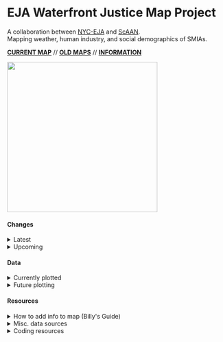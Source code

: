 # EJA Waterfront Justice Map Project
A collaboration between [NYC-EJA](http://www.nyc-eja.org/) and [ScAAN](http://scaan.net/).   
Mapping weather, human industry, and social demographics of SMIAs.    

[**CURRENT MAP**](http://scaan.net/waterfrontmap/) //
[**OLD MAPS**](http://www.tandfonline.com/doi/full/10.1080/13549839.2014.949644?scroll=top&needAccess=true) //
[**INFORMATION**](http://www.nyc-eja.org/campaigns/waterfront-justice-project/)


<img src="https://github.com/ScAAN/waterfrontmap/blob/master/Assets/demo.gif" width="350" height="350">

#### Changes 
<details><summary>Latest</summary>  

- [x] (6/25) Search bar -Maija
- [x] (6/18) Performance improvements -Billy
- [x] (6/17) Legend fix -Maija

</details>
<details><summary>Upcoming</summary>  

- [ ] Deep clean of code
- [ ] Make no data areas hatched
- [ ] New data
- [ ] [Comment any extra ideas here](https://docs.google.com/document/d/1FwlZTbRV0J3WiBpiMt1InUbtlwiGd-douNtTXKUXKMo/edit)

</details>

#### Data
<details><summary>Currently plotted</summary>   

-  NYC Basic Geography ([mapbox-streets-v7](https://www.mapbox.com/vector-tiles/mapbox-streets-v7/))
-  SMIA ([from NYC planning](https://www1.nyc.gov/site/planning/data-maps/open-data/dwn-wrp.page))
-  Percent people of color ([Census Bulk Download](http://census.ire.org/data/bulkdata.html))
-  Percent below poverty line ([Census fact finder](https://factfinder.census.gov/faces/nav/jsf/pages/index.xhtml))
-  Zoning ([inside NYC data portal](http://data.beta.nyc//dataset/635e26b3-2acf-4f55-8780-2619660fdf66/resource/e5528464-9a00-40a7-8b85-21e9b25d6c24/download/d52d598c77484806876b8f897d51f805nyczoning.geojson))
-  Hurricane Storm Surge ([SOURCE???](placeholder))
-  Median household income ([SOURCE???](placeholder))
-  EPA EPCRA Toxics Release Inventory (TRI) sites ([from EPA](https://www.epa.gov/toxics-release-inventory-tri-program/tri-basic-data-files-calendar-years-1987-2016), converted with [OGRE](http://ogre.adc4gis.com/))

</details>

<details><summary>Future plotting</summary>   

- [FEMA flood insurance](http://www.region2coastal.com/view-flood-maps-data/view-preliminary-flood-map-data/) (make sure to look at the metadata)
- Percent uninsured (From CHS 2009 @ DOMH) ([source 1](https://a816-healthpsi.nyc.gov/epiquery/CHS/CHSXIndex.html) & [source 2](https://www1.nyc.gov/site/doh/data/health-tools/maps-gis-data-files-for-download.page))
- [superfund class 2 sites](https://www.dec.ny.gov/cfmx/extapps/derexternal/index.cfm?pageid=3) (needs geocoding)
- [active bulk storage facilities (PBS and MOSF)](https://www.dec.ny.gov/cfmx/extapps/derexternal/index.cfm?pageid=4) (needs geocoding)
- post irene flooding
- manufacturing zoning districts (1-3)

</details>

#### Resources
<details><summary>How to add info to map (Billy's Guide)</summary>

<details><summary>Old/Basic guide</summary>

1. Convert to geojson (if necessary).
2. Use [mapshaper](http://mapshaper.org/) or similar website to check
   that the geography info in the geojson is correct.
3. Use the notebook `WFM_datahists` jupyter notebook in this directory
   to check the other properties (we should probably re-write the code
   there to make it a little easier to load in geojson and inspect the
   various properties).
4. You may need to add a field that is either a calculation on the
   existing properties (like `Perc_POC_P003009` in
   `reduced_census.geojson`) or a simplification of an existing property
   (like `Human_Readable_Zone` in `nyzd.geojson`)
5. Find the field you want to plot and determine its values.
6. Go to `index.html` and find the various `map.addLayer` commands. If
   your data is categorical, base it on the `"Zoning"` layer; if it's
   numerical, base it on the `"Percent People of Color"`
   layer. Use [Color Brewer](http://colorbrewer2.org/) to find colors
   (python's `seaborn` library also has a very good selection of
   palettes; you can see an example of how to get hex codes from
   `seaborn` at the top of the notebook). Make sure to give your layer
   a descriptive id.
7. Add a legend near the top with the other legends. This should be
   very similar to the `fill-color` field in your layer. Make sure
   your legend has a descriptive id.
8. Find the `toggleableLayerIds`, `toggleableLegendIds`, and
   `dataNames` variables at the bottom of the `index.html` files. Add
   the layer id to `toggleableLayerIds`, the layer id : legend id pair
   to `toggleableLegendIds`, and the property name : some explanatory
   text pair to `dataNames`..
9. That should be it! But it probably won't be. Your browser developer
   tools may help determine what's going on. Common issues are issues
   with the geojson's geography info (but step 2 should've helped you
   check that) and type issues (if the data is stored as a number and
   your comparing it to strings, for example).

</details>

Unfortunately, as of June 17, 2018, that's no longer how we're doing
this.   

In order to [improve performance](https://www.mapbox.com/help/mapbox-gl-js-performance/),
we're making all our data vector tilesets and combining them into one
source (both steps use [tippecanoe](https://github.com/mapbox/tippecanoe)). They then
have to be uploaded to billbrod's mapbox account. We probably want it
to either be a ScAAN mapbox account or a project-specific one (rather
than a personal one), eventually, but this will do for now.

The tileset we use is `data.mbtiles` in the Data directory (it can be
viewed using [mbview](https://github.com/mapbox/mbview), but we cannot
load data from a local tileset for some reason).

The above steps (Old/Basic guide) will still get data on the map and should be used for
testing and as a stop-gap, but eventually we'll want to make sure the
data is folded into the tileset we're using.

</details>

<details><summary>Misc. data sources</summary>   

- [NYC shape files](https://www1.nyc.gov/site/planning/data-maps/open-data.page)
- [Demographic data from ACS](http://www1.nyc.gov/site/planning/data-maps/nyc-population/american-community-survey.page)
- [Census TIGER data](https://www.census.gov/geo/maps-data/data/tiger-data.html)
- [Neighborhood Data](http://data.beta.nyc/dataset/pediacities-nyc-neighborhoods)
- [Poverty Data](https://factfinder.census.gov/faces/tableservices/jsf/pages/productview.xhtml?src=bkmk)

</details>

<details><summary>Coding resources </summary>

- [mapbox-gl sprites](https://github.com/mapbox/mapbox-gl-styles/tree/master/sprites)
- [mapbox-gl geocoder control](https://github.com/mapbox/mapbox-gl-geocoder)
- [mapbox-gl-js style spec](https://www.mapbox.com/mapbox-gl-js/style-spec/)
- [chloropleth tutorial](https://www.mapbox.com/help/choropleth-studio-gl-pt-1/)
- [choropleth example](https://www.mapbox.com/mapbox-gl-js/example/updating-choropleth/)
- [toggle layers example](https://www.mapbox.com/mapbox-gl-js/example/toggle-layers/)

</details>
